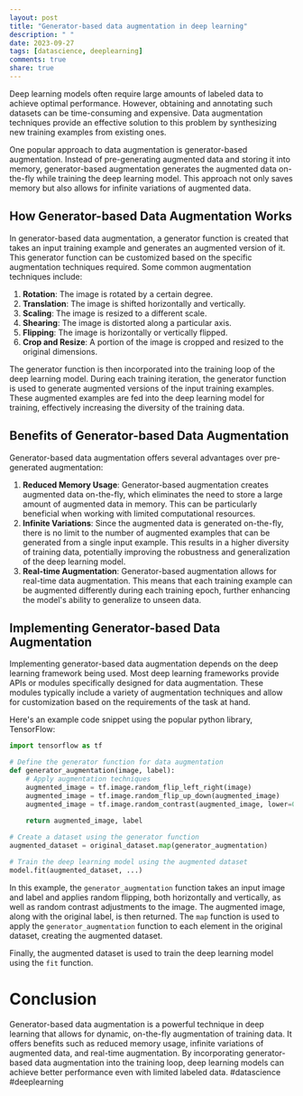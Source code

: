 ```yaml
---
layout: post
title: "Generator-based data augmentation in deep learning"
description: " "
date: 2023-09-27
tags: [datascience, deeplearning]
comments: true
share: true
---
```


Deep learning models often require large amounts of labeled data to achieve optimal performance. However, obtaining and annotating such datasets can be time-consuming and expensive. Data augmentation techniques provide an effective solution to this problem by synthesizing new training examples from existing ones.

One popular approach to data augmentation is generator-based augmentation. Instead of pre-generating augmented data and storing it into memory, generator-based augmentation generates the augmented data on-the-fly while training the deep learning model. This approach not only saves memory but also allows for infinite variations of augmented data.

## How Generator-based Data Augmentation Works

In generator-based data augmentation, a generator function is created that takes an input training example and generates an augmented version of it. This generator function can be customized based on the specific augmentation techniques required. Some common augmentation techniques include:

1. **Rotation**: The image is rotated by a certain degree.
2. **Translation**: The image is shifted horizontally and vertically.
3. **Scaling**: The image is resized to a different scale.
4. **Shearing**: The image is distorted along a particular axis.
5. **Flipping**: The image is horizontally or vertically flipped.
6. **Crop and Resize**: A portion of the image is cropped and resized to the original dimensions.

The generator function is then incorporated into the training loop of the deep learning model. During each training iteration, the generator function is used to generate augmented versions of the input training examples. These augmented examples are fed into the deep learning model for training, effectively increasing the diversity of the training data.

## Benefits of Generator-based Data Augmentation

Generator-based data augmentation offers several advantages over pre-generated augmentation:

1. **Reduced Memory Usage**: Generator-based augmentation creates augmented data on-the-fly, which eliminates the need to store a large amount of augmented data in memory. This can be particularly beneficial when working with limited computational resources.
2. **Infinite Variations**: Since the augmented data is generated on-the-fly, there is no limit to the number of augmented examples that can be generated from a single input example. This results in a higher diversity of training data, potentially improving the robustness and generalization of the deep learning model.
3. **Real-time Augmentation**: Generator-based augmentation allows for real-time data augmentation. This means that each training example can be augmented differently during each training epoch, further enhancing the model's ability to generalize to unseen data.

## Implementing Generator-based Data Augmentation

Implementing generator-based data augmentation depends on the deep learning framework being used. Most deep learning frameworks provide APIs or modules specifically designed for data augmentation. These modules typically include a variety of augmentation techniques and allow for customization based on the requirements of the task at hand.

Here's an example code snippet using the popular python library, TensorFlow:

```python
import tensorflow as tf

# Define the generator function for data augmentation
def generator_augmentation(image, label):
    # Apply augmentation techniques
    augmented_image = tf.image.random_flip_left_right(image)
    augmented_image = tf.image.random_flip_up_down(augmented_image)
    augmented_image = tf.image.random_contrast(augmented_image, lower=0.8, upper=1.2)
    
    return augmented_image, label

# Create a dataset using the generator function
augmented_dataset = original_dataset.map(generator_augmentation)

# Train the deep learning model using the augmented dataset
model.fit(augmented_dataset, ...)
```

In this example, the `generator_augmentation` function takes an input image and label and applies random flipping, both horizontally and vertically, as well as random contrast adjustments to the image. The augmented image, along with the original label, is then returned. The `map` function is used to apply the `generator_augmentation` function to each element in the original dataset, creating the augmented dataset.

Finally, the augmented dataset is used to train the deep learning model using the `fit` function.

# Conclusion

Generator-based data augmentation is a powerful technique in deep learning that allows for dynamic, on-the-fly augmentation of training data. It offers benefits such as reduced memory usage, infinite variations of augmented data, and real-time augmentation. By incorporating generator-based data augmentation into the training loop, deep learning models can achieve better performance even with limited labeled data. #datascience #deeplearning